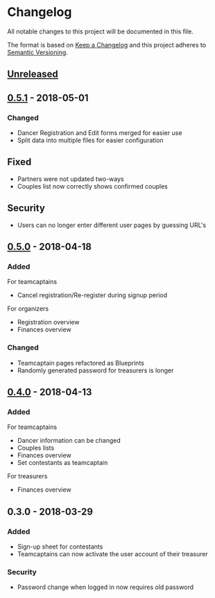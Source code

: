 # Changelog
All notable changes to this project will be documented in this file.

The format is based on [Keep a Changelog](http://keepachangelog.com/en/1.0.0/)
and this project adheres to [Semantic Versioning](http://semver.org/spec/v2.0.0.html).

## [Unreleased]


## [0.5.1] - 2018-05-01
### Changed
- Dancer Registration and Edit forms merged for easier use
- Split data into multiple files for easier configuration

## Fixed
- Partners were not updated two-ways
- Couples list now correctly shows confirmed couples

## Security
- Users can no longer enter different user pages by guessing URL's



## [0.5.0] - 2018-04-18
### Added
For teamcaptains
- Cancel registration/Re-register during signup period

For organizers
- Registration overview
- Finances overview

### Changed
- Teamcaptain pages refactored as Blueprints
- Randomly generated password for treasurers is longer


## [0.4.0] - 2018-04-13
### Added
For teamcaptains
- Dancer information can be changed
- Couples lists
- Finances overview
- Set contestants as teamcaptain

For treasurers
- Finances overview


## 0.3.0 - 2018-03-29
### Added
- Sign-up sheet for contestants
- Teamcaptains can now activate the user account of their treasurer

### Security
- Password change when logged in now requires old password


[Unreleased]: https://github.com/AlenAlic/NTDS_webportal/compare/v0.5.1...HEAD
[0.5.1]: https://github.com/AlenAlic/NTDS_webportal/compare/v0.5.0...v0.5.1
[0.5.0]: https://github.com/AlenAlic/NTDS_webportal/compare/v0.4.0...v0.5.0
[0.4.0]: https://github.com/AlenAlic/NTDS_webportal/compare/v0.3.0...v0.4.0